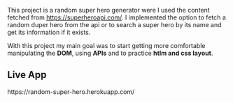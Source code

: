 This project is a random super hero generator were I used the content fetched from https://superheroapi.com/.
I implemented the option to fetch a random duper hero from the api or to search a super hero by its name and get its information if it exists.

With this project my main goal was to start getting more comfortable manipulating the <b>DOM</b>, using <b>APIs</b> and to practice <b>htlm and css layout</b>.

<h2>Live App</h2>
https://random-super-hero.herokuapp.com/
